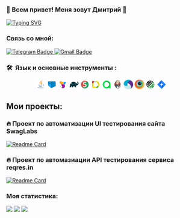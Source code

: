 ### :frog: Всем привет! Меня зовут Дмитрий :frog:

[![Typing SVG](https://readme-typing-svg.herokuapp.com?color=%2336BCF7&lines=QA+Engineer)](https://git.io/typing-svg)

### Связь со мной:

  <a href="https://t.me/dimvit58">
    <img src="https://img.shields.io/badge/Telegram-blue?style=for-the-badge&logo=telegram&logoColor=white" alt="Telegram Badge"/>
  </a>

   <a href="mailto:spitfiredia@gmail.com">
    <img src="https://img.shields.io/badge/Gmail-red?style=for-the-badge&logo=gmail&logoColor=white" alt="Gmail Badge"/>
  </a>

 
### 🛠 &nbsp;Язык и основные инструменты :

<p  align="center"> 

<img width="5%" title="Java" src="media/icons/Java.svg">
<img width="5%" title="Selenoid" src="media/icons/Selenoid.svg">
<img width="5%" title="Selenide" src="media/icons/Selenide.svg">
<img width="5%" title="Gradle" src="media/icons/Gradle.svg">
<img width="5%" title="Junit5" src="media/icons/Junit5.svg">
<img width="5%" title="Allure Report" src="media/icons/Allure.svg">
<img width="5%" title="Allure TestOps" src="media/icons/Allure_TO.svg">
<img width="5%" title="Jenkins" src="media/icons/Jenkins.svg">
<img width="5%" title="Appium" src="media/icons/Appium.svg">
<img width="5%" title="Browserstack" src="media/icons/Browserstack.svg">
<img width="5%" title="RestAssured" src="media/icons/RestAssured.svg">
<img width="5%" title="Jira" src="media/icons/Jira.svg">

</p>

## Мои проекты:

### :fire: Проект по автоматизации UI тестирования сайта SwagLabs

[![Readme Card](https://github-readme-stats.vercel.app/api/pin/?username=DmitriySaltykov&repo=hwtestproject)](https://github.com/DmitriySaltykov/hwtestproject)

### :fire: Проект по автомазиации API тестирования сервиса reqres.in
[![Readme Card](https://github-readme-stats.vercel.app/api/pin/?username=DmitriySaltykov&repo=rest_api_lombok_hw)]( https://github.com/DmitriySaltykov/rest_api_lombok_hw)




### Моя статистика:

![](https://github-profile-summary-cards.vercel.app/api/cards/profile-details?username=DmitriySaltykov&theme=solarized_dark)
![](https://github-profile-summary-cards.vercel.app/api/cards/stats?username=DmitriySaltykov&theme=solarized_dark)
![](https://github-profile-summary-cards.vercel.app/api/cards/repos-per-language?username=DmitriySaltykov&theme=solarized_dark)